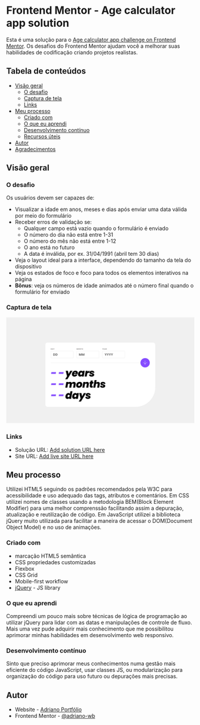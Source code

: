 # Frontend Mentor - Age calculator app solution

Esta é uma solução para o [Age calculator app challenge on Frontend Mentor](https://www.frontendmentor.io/challenges/age-calculator-app-dF9DFFpj-Q). Os desafios do Frontend Mentor ajudam você a melhorar suas habilidades de codificação criando projetos realistas. 

## Tabela de conteúdos

- [Visão geral](#visao-geral)
  - [O desafio](#o-desafio)
  - [Captura de tela](#captura-de-tela)
  - [Links](#links)
- [Meu processo](#meu-processo)
  - [Criado com](#criado-com)
  - [O que eu aprendi](#oque-eu-aprendi)
  - [Desenvolvimento contínuo](#desenvolvimento-continuo)
  - [Recursos úteis](#recursos-uteis)
- [Autor](#autor)
- [Agradecimentos](#agradecimentos)

## Visão geral

### O desafio

Os usuários devem ser capazes de:

- Visualizar a idade em anos, meses e dias após enviar uma data válida por meio do formulário
- Receber erros de validação se:
  - Qualquer campo está vazio quando o formulário é enviado
  - O número do dia não está entre 1-31
  - O número do mês não está entre 1-12
  - O ano está no futuro
  - A data é inválida, por ex. 31/04/1991 (abril tem 30 dias)
- Veja o layout ideal para a interface, dependendo do tamanho da tela do dispositivo
- Veja os estados de foco e foco para todos os elementos interativos na página
- **Bônus**: veja os números de idade animados até o número final quando o formulário for enviado

### Captura de tela

![](./screenshot.png)

### Links

- Solução URL: [Add solution URL here](https://github.com/adriano-wb/age-calculator-app-main)
- Site URL: [Add live site URL here](https://adriano-wb.github.io/age-calculator-app-main/)

## Meu processo
Utilizei HTML5 seguindo os padrões recomendados pela W3C para acessibilidade e uso adequado das tags, atributos e comentários. Em CSS utilizei nomes de classes usando a metodologia BEM(Block Element Modifier) para uma melhor comprenssão facilitando assim a depuração, atualização e reutilização de código. Em JavaScript utilizei a biblioteca jQuery muito utilizada para facilitar a maneira de acessar o DOM(Document Object Model) e no uso de animações.

### Criado com

- marcação HTML5 semântica
- CSS propriedades customizadas
- Flexbox
- CSS Grid
- Mobile-first workflow
- [jQuery](https://jquery.com/) - JS library

### O que eu aprendi

Compreendi um pouco mais sobre técnicas de lógica de programação ao utilizar jQuery para lidar com as datas e manipulações de controle de fluxo. Mais uma vez pude adquirir mais conhecimento que me possibilitou aprimorar minhas habilidades em desenvolvimento web responsivo.

### Desenvolvimento contínuo

Sinto que preciso aprimorar meus conhecimentos numa gestão mais eficiente do código JavaScript, usar classes JS, ou modularização para organização do código para uso futuro ou depurações mais precisas.

## Autor

- Website - [Adriano Portfólio](https://adriano-wb.github.io/PortfolioAdrianoWb/)
- Frontend Mentor - [@adriano-wb](https://www.frontendmentor.io/profile/adriano-wb)
